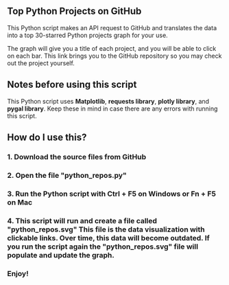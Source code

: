 ## Top Python Projects on GitHub

This Python script makes an API request to GitHub and translates the data into a top 30-starred Python projects graph for your use.

The graph will give you a title of each project, and you will be able to click on each bar. This link brings you to the GitHub repository so you may check out the project yourself. 

## Notes before using this script

This Python script uses **Matplotlib**, **requests library**, **plotly library**, and **pygal library**. Keep these in mind in case there are any errors with running this script.

## How do I use this?

### 1. Download the source files from GitHub
### 2. Open the file "python_repos.py"
### 3. Run the Python script with Ctrl + F5 on Windows or Fn + F5 on Mac
### 4. This script will run and create a file called "python_repos.svg" This file is the data visualization with clickable links. Over time, this data will become outdated. If you run the script again the "python_repos.svg" file will populate and update the graph. 

### Enjoy!
